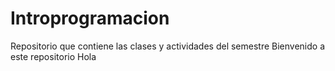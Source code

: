 # Introprogramacion
Repositorio que contiene las clases y actividades del semestre
Bienvenido a este repositorio
Hola